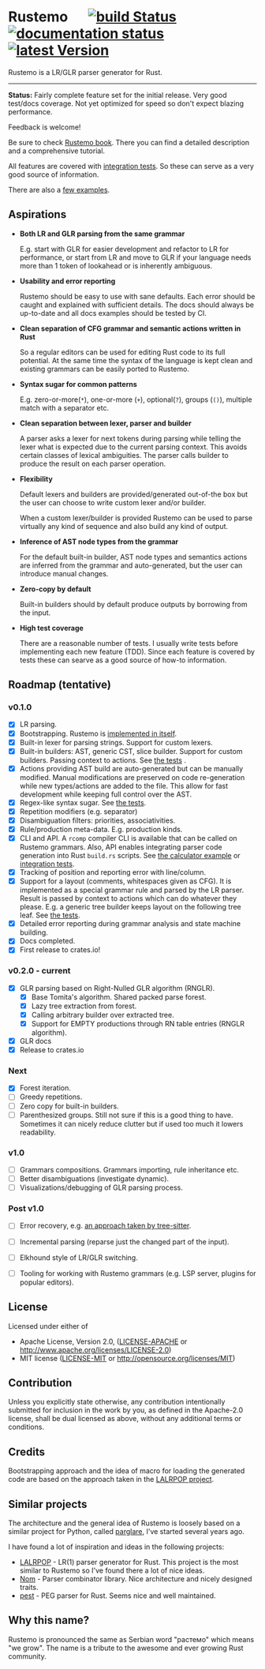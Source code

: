 # Rustemo &emsp; [![build Status]][actions] [![documentation status]][book] [![latest Version]][crates.io]

[build Status]: https://img.shields.io/github/actions/workflow/status/igordejanovic/rustemo/ci.yml?branch=main
[actions]: https://github.com/igordejanovic/rustemo/actions?query=branch%3Amain
[documentation status]: https://img.shields.io/badge/docs-latest-green.svg
[book]: https://igordejanovic.github.io/rustemo/
[latest version]: https://img.shields.io/crates/v/rustemo.svg
[crates.io]: https://crates.io/crates/rustemo

Rustemo is a LR/GLR parser generator for Rust.

---

**Status:** Fairly complete feature set for the initial release. Very good
test/docs coverage. Not yet optimized for speed so don't expect blazing
performance.

Feedback is welcome!

Be sure to check [Rustemo book](https://igordejanovic.github.io/rustemo/). There
you can find a detailed description and a comprehensive tutorial.

All features are covered with [integration
tests](https://github.com/igordejanovic/rustemo/tree/main/tests/src). So these
can serve as a very good source of information.

There are also a [few
examples](https://github.com/igordejanovic/rustemo/tree/main/examples).

## Aspirations

- **Both LR and GLR parsing from the same grammar**

  E.g. start with GLR for easier development and refactor to LR for performance,
  or start from LR and move to GLR if your language needs more than 1 token of
  lookahead or is inherently ambiguous.

- **Usability and error reporting**

  Rustemo should be easy to use with sane defaults. Each error should be caught
  and explained with sufficient details. The docs should always be up-to-date
  and all docs examples should be tested by CI.

- **Clean separation of CFG grammar and semantic actions written in Rust**

  So a regular editors can be used for editing Rust code to its full potential.
  At the same time the syntax of the language is kept clean and existing
  grammars can be easily ported to Rustemo.

- **Syntax sugar for common patterns**

  E.g. zero-or-more(`*`), one-or-more (`+`), optional(`?`), groups (`()`),
  multiple match with a separator etc.

- **Clean separation between lexer, parser and builder**

  A parser asks a lexer for next tokens during parsing while telling the lexer
  what is expected due to the current parsing context. This avoids certain
  classes of lexical ambiguities. The parser calls builder to produce the result
  on each parser operation.

- **Flexibility**

  Default lexers and builders are provided/generated out-of-the box but the user
  can choose to write custom lexer and/or builder.

  When a custom lexer/builder is provided Rustemo can be used to parse virtually
  any kind of sequence and also build any kind of output.

- **Inference of AST node types from the grammar**

  For the default built-in builder, AST node types and semantics actions are
  inferred from the grammar and auto-generated, but the user can introduce
  manual changes.

- **Zero-copy by default**

  Built-in builders should by default produce outputs by borrowing from the
  input.

- **High test coverage**

  There are a reasonable number of tests. I usually write tests before
  implementing each new feature (TDD). Since each feature is covered by tests
  these can searve as a good source of how-to information.


## Roadmap (tentative)

### v0.1.0
- [x] LR parsing.
- [x] Bootstrapping. Rustemo is [implemented in itself](./rustemo-compiler/src/lang/).
- [x] Built-in lexer for parsing strings. Support for custom lexers.
- [x] Built-in builders: AST, generic CST, slice builder. Support for custom
      builders. Passing context to actions. See [the tests](./tests/src/builder) .
- [x] Actions providing AST build are auto-generated but can be manually
      modified. Manual modifications are preserved on code re-generation while
      new types/actions are added to the file. This allow for fast development
      while keeping full control over the AST.
- [x] Regex-like syntax sugar. See [the tests](./tests/src/sugar/).
- [x] Repetition modifiers (e.g. separator)
- [x] Disambiguation filters: priorities, associativities.
- [x] Rule/production meta-data. E.g. production kinds.
- [x] CLI and API. A `rcomp` compiler CLI is available that can be called on
      Rustemo grammars. Also, API enables integrating parser code generation
      into Rust `build.rs` scripts. See [the calculator
      example](./examples/calculator/) or [integration tests](./tests/).
- [x] Tracking of position and reporting error with line/column.
- [x] Support for a layout (comments, whitespaces given as CFG). It is
      implemented as a special grammar rule and parsed by the LR parser. Result
      is passed by context to actions which can do whatever they please. E.g. a
      generic tree builder keeps layout on the following tree leaf. See [the
      tests](./tests/src/layout).
- [x] Detailed error reporting during grammar analysis and state machine building.
- [x] Docs completed.
- [x] First release to crates.io!

### v0.2.0 - current
- [x] GLR parsing based on Right-Nulled GLR algorithm (RNGLR).
  - [x] Base Tomita's algorithm. Shared packed parse forest.
  - [x] Lazy tree extraction from forest.
  - [x] Calling arbitrary builder over extracted tree.
  - [x] Support for EMPTY productions through RN table entries (RNGLR algorithm).
- [x] GLR docs
- [x] Release to crates.io
  
### Next
- [x] Forest iteration.
- [ ] Greedy repetitions.
- [ ] Zero copy for built-in builders.
- [ ] Parenthesized groups. Still not sure if this is a good thing to have.
      Sometimes it can nicely reduce clutter but if used too much it lowers
      readability.

### v1.0
- [ ] Grammars compositions. Grammars importing, rule inheritance etc.
- [ ] Better disambiguations (investigate dynamic).
- [ ] Visualizations/debugging of GLR parsing process.

### Post v1.0
- [ ] Error recovery, e.g. [an approach taken by tree-sitter](https://github.com/tree-sitter/tree-sitter/issues/224).
- [ ] Incremental parsing (reparse just the changed part of the input).
- [ ] Elkhound style of LR/GLR switching.
- [ ] Tooling for working with Rustemo grammars (e.g. LSP server, plugins for
      popular editors).


## License

Licensed under either of

 * Apache License, Version 2.0, ([LICENSE-APACHE](LICENSE-APACHE) or
   http://www.apache.org/licenses/LICENSE-2.0)
 * MIT license ([LICENSE-MIT](LICENSE-MIT) or
   http://opensource.org/licenses/MIT)


## Contribution

Unless you explicitly state otherwise, any contribution intentionally submitted
for inclusion in the work by you, as defined in the Apache-2.0 license, shall be
dual licensed as above, without any additional terms or conditions.


## Credits

Bootstrapping approach and the idea of macro for loading the generated code are
based on the approach taken in the [LALRPOP
project](https://github.com/lalrpop/lalrpop).


## Similar projects

The architecture and the general idea of Rustemo is loosely based on a similar
project for Python, called
[parglare](https://github.com/igordejanovic/parglare), I've started several
years ago.

I have found a lot of inspiration and ideas in the following projects:

- [LALRPOP](https://github.com/lalrpop/lalrpop) - LR(1) parser generator for
  Rust. This project is the most similar to Rustemo so I've found there a lot of
  nice ideas.
- [Nom](https://github.com/Geal/nom) - Parser combinator library. Nice
  architecture and nicely designed traits.
- [pest](https://github.com/pest-parser/pest) - PEG parser for Rust. Seems nice
  and well maintained.


## Why this name?

Rustemo is pronounced the same as Serbian word "растемо" which means "we grow".
The name is a tribute to the awesome and ever growing Rust community.
